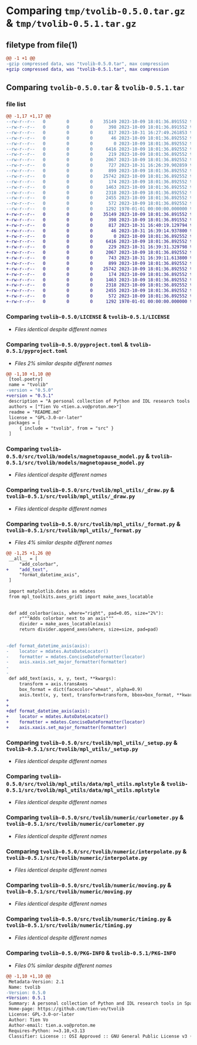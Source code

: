 # Comparing `tmp/tvolib-0.5.0.tar.gz` & `tmp/tvolib-0.5.1.tar.gz`

## filetype from file(1)

```diff
@@ -1 +1 @@
-gzip compressed data, was "tvolib-0.5.0.tar", max compression
+gzip compressed data, was "tvolib-0.5.1.tar", max compression
```

## Comparing `tvolib-0.5.0.tar` & `tvolib-0.5.1.tar`

### file list

```diff
@@ -1,17 +1,17 @@
--rw-r--r--   0        0        0    35149 2023-10-09 18:01:36.891552 tvolib-0.5.0/LICENSE
--rw-r--r--   0        0        0      398 2023-10-09 18:01:36.891552 tvolib-0.5.0/README.md
--rw-r--r--   0        0        0      817 2023-10-31 16:27:49.261853 tvolib-0.5.0/pyproject.toml
--rw-r--r--   0        0        0       46 2023-10-09 18:01:36.892552 tvolib-0.5.0/src/tvolib/__init__.py
--rw-r--r--   0        0        0        0 2023-10-09 18:01:36.892552 tvolib-0.5.0/src/tvolib/models/__init__.py
--rw-r--r--   0        0        0     6416 2023-10-09 18:01:36.892552 tvolib-0.5.0/src/tvolib/models/magnetopause_model.py
--rw-r--r--   0        0        0      219 2023-10-09 18:01:36.892552 tvolib-0.5.0/src/tvolib/mpl_utils/__init__.py
--rw-r--r--   0        0        0     2067 2023-10-09 18:01:36.892552 tvolib-0.5.0/src/tvolib/mpl_utils/_draw.py
--rw-r--r--   0        0        0      727 2023-10-31 16:26:39.902859 tvolib-0.5.0/src/tvolib/mpl_utils/_format.py
--rw-r--r--   0        0        0      899 2023-10-09 18:01:36.892552 tvolib-0.5.0/src/tvolib/mpl_utils/_setup.py
--rw-r--r--   0        0        0    25742 2023-10-09 18:01:36.892552 tvolib-0.5.0/src/tvolib/mpl_utils/data/mpl_utils.mplstyle
--rw-r--r--   0        0        0      174 2023-10-09 18:01:36.892552 tvolib-0.5.0/src/tvolib/numeric/__init__.py
--rw-r--r--   0        0        0     1463 2023-10-09 18:01:36.892552 tvolib-0.5.0/src/tvolib/numeric/curlometer.py
--rw-r--r--   0        0        0     2318 2023-10-09 18:01:36.892552 tvolib-0.5.0/src/tvolib/numeric/interpolate.py
--rw-r--r--   0        0        0     2455 2023-10-09 18:01:36.892552 tvolib-0.5.0/src/tvolib/numeric/moving.py
--rw-r--r--   0        0        0      572 2023-10-09 18:01:36.892552 tvolib-0.5.0/src/tvolib/numeric/timing.py
--rw-r--r--   0        0        0     1292 1970-01-01 00:00:00.000000 tvolib-0.5.0/PKG-INFO
+-rw-r--r--   0        0        0    35149 2023-10-09 18:01:36.891552 tvolib-0.5.1/LICENSE
+-rw-r--r--   0        0        0      398 2023-10-09 18:01:36.891552 tvolib-0.5.1/README.md
+-rw-r--r--   0        0        0      817 2023-10-31 16:40:19.129794 tvolib-0.5.1/pyproject.toml
+-rw-r--r--   0        0        0       46 2023-10-31 16:39:14.937800 tvolib-0.5.1/src/tvolib/__init__.py
+-rw-r--r--   0        0        0        0 2023-10-09 18:01:36.892552 tvolib-0.5.1/src/tvolib/models/__init__.py
+-rw-r--r--   0        0        0     6416 2023-10-09 18:01:36.892552 tvolib-0.5.1/src/tvolib/models/magnetopause_model.py
+-rw-r--r--   0        0        0      229 2023-10-31 16:39:31.329798 tvolib-0.5.1/src/tvolib/mpl_utils/__init__.py
+-rw-r--r--   0        0        0     2067 2023-10-09 18:01:36.892552 tvolib-0.5.1/src/tvolib/mpl_utils/_draw.py
+-rw-r--r--   0        0        0      743 2023-10-31 16:39:11.613800 tvolib-0.5.1/src/tvolib/mpl_utils/_format.py
+-rw-r--r--   0        0        0      899 2023-10-09 18:01:36.892552 tvolib-0.5.1/src/tvolib/mpl_utils/_setup.py
+-rw-r--r--   0        0        0    25742 2023-10-09 18:01:36.892552 tvolib-0.5.1/src/tvolib/mpl_utils/data/mpl_utils.mplstyle
+-rw-r--r--   0        0        0      174 2023-10-09 18:01:36.892552 tvolib-0.5.1/src/tvolib/numeric/__init__.py
+-rw-r--r--   0        0        0     1463 2023-10-09 18:01:36.892552 tvolib-0.5.1/src/tvolib/numeric/curlometer.py
+-rw-r--r--   0        0        0     2318 2023-10-09 18:01:36.892552 tvolib-0.5.1/src/tvolib/numeric/interpolate.py
+-rw-r--r--   0        0        0     2455 2023-10-09 18:01:36.892552 tvolib-0.5.1/src/tvolib/numeric/moving.py
+-rw-r--r--   0        0        0      572 2023-10-09 18:01:36.892552 tvolib-0.5.1/src/tvolib/numeric/timing.py
+-rw-r--r--   0        0        0     1292 1970-01-01 00:00:00.000000 tvolib-0.5.1/PKG-INFO
```

### Comparing `tvolib-0.5.0/LICENSE` & `tvolib-0.5.1/LICENSE`

 * *Files identical despite different names*

### Comparing `tvolib-0.5.0/pyproject.toml` & `tvolib-0.5.1/pyproject.toml`

 * *Files 2% similar despite different names*

```diff
@@ -1,10 +1,10 @@
 [tool.poetry]
 name = "tvolib"
-version = "0.5.0"
+version = "0.5.1"
 description = "A personal collection of Python and IDL research tools in Space Plasma Physics."
 authors = ["Tien Vo <tien.a.vo@proton.me>"]
 readme = "README.md"
 license = "GPL-3.0-or-later"
 packages = [
     { include = "tvolib", from = "src" }
 ]
```

### Comparing `tvolib-0.5.0/src/tvolib/models/magnetopause_model.py` & `tvolib-0.5.1/src/tvolib/models/magnetopause_model.py`

 * *Files identical despite different names*

### Comparing `tvolib-0.5.0/src/tvolib/mpl_utils/_draw.py` & `tvolib-0.5.1/src/tvolib/mpl_utils/_draw.py`

 * *Files identical despite different names*

### Comparing `tvolib-0.5.0/src/tvolib/mpl_utils/_format.py` & `tvolib-0.5.1/src/tvolib/mpl_utils/_format.py`

 * *Files 4% similar despite different names*

```diff
@@ -1,25 +1,26 @@
 __all__ = [
     "add_colorbar",
+    "add_text",
     "format_datetime_axis",
 ]
 
 import matplotlib.dates as mdates
 from mpl_toolkits.axes_grid1 import make_axes_locatable
 
 
 def add_colorbar(axis, where="right", pad=0.05, size="2%"):
     r"""Adds colorbar next to an axis"""
     divider = make_axes_locatable(axis)
     return divider.append_axes(where, size=size, pad=pad)
 
 
-def format_datetime_axis(axis):
-    locator = mdates.AutoDateLocator()
-    formatter = mdates.ConciseDateFormatter(locator)
-    axis.xaxis.set_major_formatter(formatter)
-
-
 def add_text(axis, x, y, text, **kwargs):
     transform = axis.transAxes
     box_format = dict(facecolor="wheat", alpha=0.9)
     axis.text(x, y, text, transform=transform, bbox=box_format, **kwargs)
+
+
+def format_datetime_axis(axis):
+    locator = mdates.AutoDateLocator()
+    formatter = mdates.ConciseDateFormatter(locator)
+    axis.xaxis.set_major_formatter(formatter)
```

### Comparing `tvolib-0.5.0/src/tvolib/mpl_utils/_setup.py` & `tvolib-0.5.1/src/tvolib/mpl_utils/_setup.py`

 * *Files identical despite different names*

### Comparing `tvolib-0.5.0/src/tvolib/mpl_utils/data/mpl_utils.mplstyle` & `tvolib-0.5.1/src/tvolib/mpl_utils/data/mpl_utils.mplstyle`

 * *Files identical despite different names*

### Comparing `tvolib-0.5.0/src/tvolib/numeric/curlometer.py` & `tvolib-0.5.1/src/tvolib/numeric/curlometer.py`

 * *Files identical despite different names*

### Comparing `tvolib-0.5.0/src/tvolib/numeric/interpolate.py` & `tvolib-0.5.1/src/tvolib/numeric/interpolate.py`

 * *Files identical despite different names*

### Comparing `tvolib-0.5.0/src/tvolib/numeric/moving.py` & `tvolib-0.5.1/src/tvolib/numeric/moving.py`

 * *Files identical despite different names*

### Comparing `tvolib-0.5.0/src/tvolib/numeric/timing.py` & `tvolib-0.5.1/src/tvolib/numeric/timing.py`

 * *Files identical despite different names*

### Comparing `tvolib-0.5.0/PKG-INFO` & `tvolib-0.5.1/PKG-INFO`

 * *Files 0% similar despite different names*

```diff
@@ -1,10 +1,10 @@
 Metadata-Version: 2.1
 Name: tvolib
-Version: 0.5.0
+Version: 0.5.1
 Summary: A personal collection of Python and IDL research tools in Space Plasma Physics.
 Home-page: https://github.com/tien-vo/tvolib
 License: GPL-3.0-or-later
 Author: Tien Vo
 Author-email: tien.a.vo@proton.me
 Requires-Python: >=3.10,<3.13
 Classifier: License :: OSI Approved :: GNU General Public License v3 (GPLv3)
```

